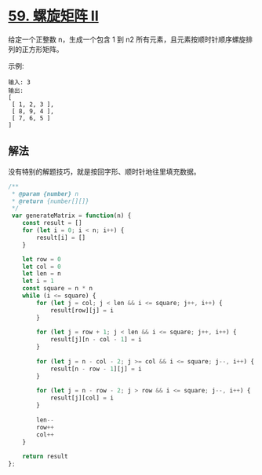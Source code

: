 # [59. 螺旋矩阵 II](https://leetcode-cn.com/problems/spiral-matrix-ii/)
给定一个正整数 n，生成一个包含 1 到 n2 所有元素，且元素按顺时针顺序螺旋排列的正方形矩阵。

示例:
```
输入: 3
输出:
[
 [ 1, 2, 3 ],
 [ 8, 9, 4 ],
 [ 7, 6, 5 ]
]
```
## 解法
没有特别的解题技巧，就是按回字形、顺时针地往里填充数据。
```js
/**
 * @param {number} n
 * @return {number[][]}
 */
 var generateMatrix = function(n) {
    const result = []
    for (let i = 0; i < n; i++) {
        result[i] = []
    }

    let row = 0
    let col = 0
    let len = n
    let i = 1
    const square = n * n
    while (i <= square) {
        for (let j = col; j < len && i <= square; j++, i++) {
            result[row][j] = i
        }
        
        for (let j = row + 1; j < len && i <= square; j++, i++) {
            result[j][n - col - 1] = i
        }
        
        for (let j = n - col - 2; j >= col && i <= square; j--, i++) {
            result[n - row - 1][j] = i
        }
        
        for (let j = n - row - 2; j > row && i <= square; j--, i++) {
            result[j][col] = i
        }
        
        len--
        row++
        col++
    }
    
    return result
};
```

